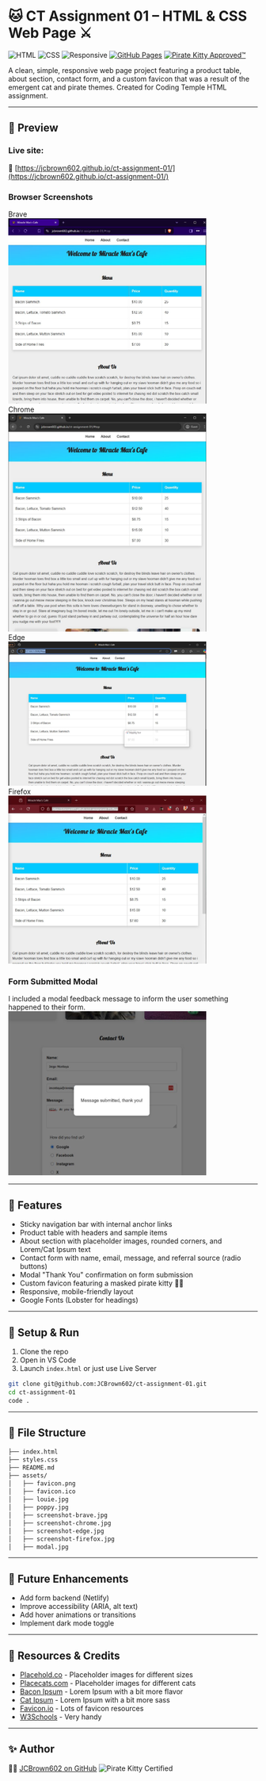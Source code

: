 # 🐱 CT Assignment 01 – HTML & CSS Web Page ⚔️
![HTML](https://img.shields.io/badge/HTML-5-orange)
![CSS](https://img.shields.io/badge/CSS-3-blue)
![Responsive](https://img.shields.io/badge/Responsive-Design-success)
[![GitHub Pages](https://img.shields.io/badge/Live-GitHub_Pages-blue?logo=github)](https://jcbrown602.github.io/ct-assignment-01/#top)
[![Pirate Kitty Approved™](https://img.shields.io/badge/Pirate_Kitty-Approved™-black?style=flat&logo=github&logoColor=white)](https://github.com/JCBrown602/pirate-kitty-badges)

A clean, simple, responsive web page project featuring a product table, about section, contact form, and a custom favicon that was a result of the emergent cat and pirate themes. 
Created for Coding Temple HTML assignment.

---

## 📸 Preview

### Live site:  
🔗 [https://jcbrown602.github.io/ct-assignment-01/](https://jcbrown602.github.io/ct-assignment-01/)

### Browser Screenshots
Brave
<br/><img src="assets/screenshot-brave.jpg" alt="Brave Screenshot" width="400" /><br/>
Chrome
<br/><img src="assets/screenshot-chrome.jpg" alt="Chrome Screenshot" width="400" /><br/>
Edge
<br/><img src="assets/screenshot-edge.jpg" alt="Edge Screenshot" width="400" /><br/>
Firefox
<br/><img src="assets/screenshot-firefox.jpg" alt="Firefox Screenshot" width="400" /><br/>

### Form Submitted Modal

I included a modal feedback message to inform the user something happened to their form.
<br/><img src="assets/modal.jpg" alt="Modal Feedback Message" width="400" /><br/>

---

## 🚀 Features

- Sticky navigation bar with internal anchor links
- Product table with headers and sample items
- About section with placeholder images, rounded corners, and Lorem/Cat Ipsum text
- Contact form with name, email, message, and referral source (radio buttons)
- Modal "Thank You" confirmation on form submission
- Custom favicon featuring a masked pirate kitty 🐱‍👤
- Responsive, mobile-friendly layout
- Google Fonts (Lobster for headings)

---

## 💾 Setup & Run

1. Clone the repo
2. Open in VS Code
3. Launch `index.html` or just use Live Server

```bash
git clone git@github.com:JCBrown602/ct-assignment-01.git
cd ct-assignment-01
code .
```

---

## 🧱 File Structure

```plaintext
├── index.html
├── styles.css
├── README.md
├── assets/
│   ├── favicon.png
│   ├── favicon.ico
│   ├── louie.jpg
│   ├── poppy.jpg
│   ├── screenshot-brave.jpg
│   ├── screenshot-chrome.jpg
│   ├── screenshot-edge.jpg
│   ├── screenshot-firefox.jpg
│   ├── modal.jpg
```
---

## 🧪 Future Enhancements

- Add form backend (Netlify)
- Improve accessibility (ARIA, alt text)
- Add hover animations or transitions
- Implement dark mode toggle

---

## 🔗 Resources & Credits

- [Placehold.co](https://placehold.co) - Placeholder images for different sizes
- [Placecats.com](https://placecats.com) - Placeholder images for different cats
- [Bacon Ipsum](https://baconipsum.com) - Lorem Ipsum with a bit more flavor
- [Cat Ipsum](https://catipsum.com) - Lorem Ipsum with a bit more sass
- [Favicon.io](https://favicon.io) - Lots of favicon resources
- [W3Schools](https://w3schools.com) - Very handy

---

## ✨ Author

🐱‍👤 [JCBrown602 on GitHub](https://github.com/JCBrown602)
![Pirate Kitty Certified](https://img.shields.io/badge/Pirate_Kitty-Certified-purple?style=flat-square)
